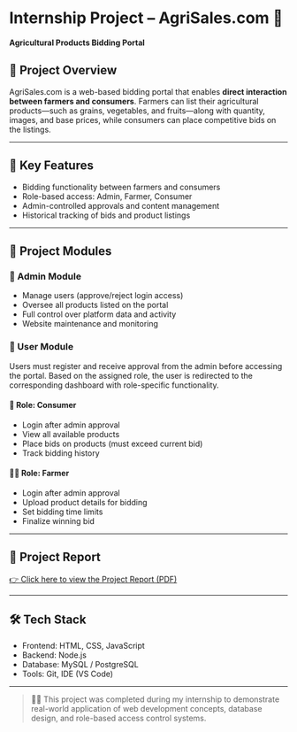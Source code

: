 # Internship Project – AgriSales.com 🌾  
**Agricultural Products Bidding Portal**

## 📌 Project Overview
AgriSales.com is a web-based bidding portal that enables **direct interaction between farmers and consumers**. Farmers can list their agricultural products—such as grains, vegetables, and fruits—along with quantity, images, and base prices, while consumers can place competitive bids on the listings.

---

## 🚀 Key Features
- Bidding functionality between farmers and consumers
- Role-based access: Admin, Farmer, Consumer
- Admin-controlled approvals and content management
- Historical tracking of bids and product listings

---

## 🧩 Project Modules

### 🔐 Admin Module
- Manage users (approve/reject login access)
- Oversee all products listed on the portal
- Full control over platform data and activity
- Website maintenance and monitoring

### 👥 User Module
Users must register and receive approval from the admin before accessing the portal. Based on the assigned role, the user is redirected to the corresponding dashboard with role-specific functionality.

#### 👤 Role: Consumer
- Login after admin approval  
- View all available products  
- Place bids on products (must exceed current bid)  
- Track bidding history  

#### 👨‍🌾 Role: Farmer
- Login after admin approval  
- Upload product details for bidding  
- Set bidding time limits  
- Finalize winning bid

---

## 📄 Project Report  
[👉 Click here to view the Project Report (PDF)](https://github.com/yourusername/repo-name/blob/main/Intern_Project_Report.pdf)

---

## 🛠 Tech Stack
- Frontend: HTML, CSS, JavaScript
- Backend: Node.js
- Database: MySQL / PostgreSQL
- Tools: Git, IDE (VS Code)

---

> 👩‍💻 This project was completed during my internship to demonstrate real-world application of web development concepts, database design, and role-based access control systems.

